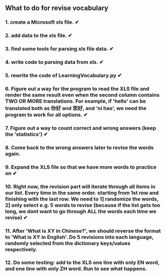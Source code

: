 ## What to do for revise vocabulary 

### 1. create a Microsoft xls file.                ✔
### 2. add data to the xls file.                   ✔
### 3. find some tools for parsing xls file data.  ✔
### 4. write code to parsing data from xls.        ✔
### 5. rewrite the code of LearningVocabulary.py   ✔
### 6. Figure out a way for the program to read the XLS file and render the same result even when the second column contains TWO OR MORE translations. For example, if 'hello' can be translated both as 你好 and 您好, and 'ni hao', we need the program to work for all options.    ✔
### 7. Figure out a way to count correct and wrong answers (keep the 'statistics') ✔
### 8. Come back to the wrong answers later to revise the words again.
### 9. Expand the XLS file so that we have more words to practice on    ✔
### 10. Right now, the revision part will iterate through all items in our list. Every time in the same order. starting from 1st row and finishing with the last row. We need to 1] randomize the words, 2] only select e.g. 5 words to revise (because if the list gets too long, we dont want to go through ALL the words each time we revise) ✔
### 11. After 'What is XY in Chinese?', we should reverse the format to 'What is XY in English'. Do 5 revisions into each language, randomly selected from the dictionary keys/values respectively.
### 12. Do some testing: add to the XLS one line with only EN word, and one line with only ZH word. Run to see what happens.
